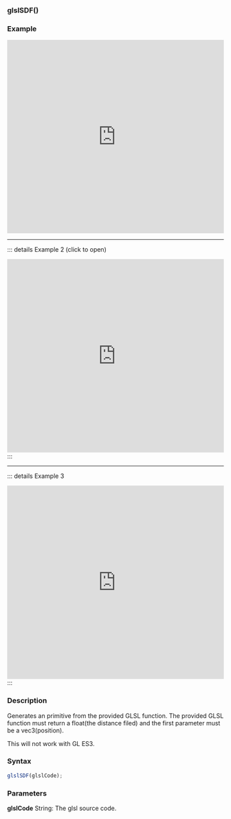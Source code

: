 ### glslSDF()

### Example

<iframe width="100%" height="450px" src="https://shaderpark.netlify.com/sculpture/-N-zzJMPuGNRgk7wJzcN?example=true&embed=true" frameborder="0"></iframe>

---
::: details Example 2 (click to open)
<iframe width="100%" height="450px" src="https://shaderpark.netlify.com/sculpture/-N-zyfdiGNS3Y3TwfVy8?example=true&embed=true" frameborder="0"></iframe>
:::

---

::: details Example 3 
<iframe width="100%" height="450px" src="https://shaderpark.netlify.com/sculpture/-N-nbKAm-LUNKWjQvbVz?example=true&embed=true" frameborder="0"></iframe>
:::


### Description
Generates an primitive from the provided GLSL function. 
The provided GLSL function must return a float(the distance filed) and the first parameter must be a vec3(position).

This will not work with GL ES3.

### Syntax
```js
glslSDF(glslCode);
```

### Parameters
**glslCode** String: The glsl source code.

